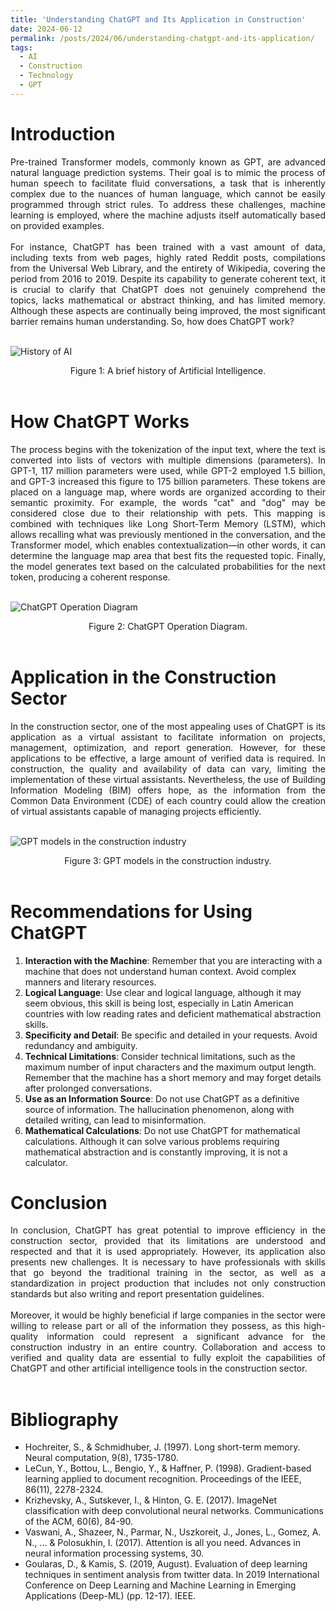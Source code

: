 ```yaml
---
title: 'Understanding ChatGPT and Its Application in Construction'
date: 2024-06-12
permalink: /posts/2024/06/understanding-chatgpt-and-its-application/
tags:
  - AI
  - Construction
  - Technology
  - GPT
---
```


**Introduction**
======
<div style="text-align: justify;">
Pre-trained Transformer models, commonly known as GPT, are advanced natural language prediction systems. Their goal is to mimic the process of human speech to facilitate fluid conversations, a task that is inherently complex due to the nuances of human language, which cannot be easily programmed through strict rules. To address these challenges, machine learning is employed, where the machine adjusts itself automatically based on provided examples.
<br><br>
For instance, ChatGPT has been trained with a vast amount of data, including texts from web pages, highly rated Reddit posts, compilations from the Universal Web Library, and the entirety of Wikipedia, covering the period from 2016 to 2019. Despite its capability to generate coherent text, it is crucial to clarify that ChatGPT does not genuinely comprehend the topics, lacks mathematical or abstract thinking, and has limited memory. Although these aspects are continually being improved, the most significant barrier remains human understanding. So, how does ChatGPT work?
<br><br>
</div>

![History of AI](/images/Post/post-1/01.png)

<div style="text-align: center;">
Figure 1: A brief history of Artificial Intelligence.
<br><br>
</div>

**How ChatGPT Works**
======
<div style="text-align: justify;">
The process begins with the tokenization of the input text, where the text is converted into lists of vectors with multiple dimensions (parameters). In GPT-1, 117 million parameters were used, while GPT-2 employed 1.5 billion, and GPT-3 increased this figure to 175 billion parameters. These tokens are placed on a language map, where words are organized according to their semantic proximity. For example, the words "cat" and "dog" may be considered close due to their relationship with pets. This mapping is combined with techniques like Long Short-Term Memory (LSTM), which allows recalling what was previously mentioned in the conversation, and the Transformer model, which enables contextualization—in other words, it can determine the language map area that best fits the requested topic. Finally, the model generates text based on the calculated probabilities for the next token, producing a coherent response.
<br><br>
</div>

![ChatGPT Operation Diagram](/images/Post/post-1/02.png)

<div style="text-align: center;">
Figure 2: ChatGPT Operation Diagram.
<br><br>
</div>

**Application in the Construction Sector**
======
<div style="text-align: justify;">
In the construction sector, one of the most appealing uses of ChatGPT is its application as a virtual assistant to facilitate information on projects, management, optimization, and report generation. However, for these applications to be effective, a large amount of verified data is required. In construction, the quality and availability of data can vary, limiting the implementation of these virtual assistants. Nevertheless, the use of Building Information Modeling (BIM) offers hope, as the information from the Common Data Environment (CDE) of each country could allow the creation of virtual assistants capable of managing projects efficiently.
<br><br>
</div>

![GPT models in the construction industry](/images/Post/post-1/03.png)

<div style="text-align: center;">
Figure 3: GPT models in the construction industry.
<br><br>
</div>

**Recommendations for Using ChatGPT**
======
1. **Interaction with the Machine**: Remember that you are interacting with a machine that does not understand human context. Avoid complex manners and literary resources.
2. **Logical Language**: Use clear and logical language, although it may seem obvious, this skill is being lost, especially in Latin American countries with low reading rates and deficient mathematical abstraction skills.
3. **Specificity and Detail**: Be specific and detailed in your requests. Avoid redundancy and ambiguity.
4. **Technical Limitations**: Consider technical limitations, such as the maximum number of input characters and the maximum output length. Remember that the machine has a short memory and may forget details after prolonged conversations.
5. **Use as an Information Source**: Do not use ChatGPT as a definitive source of information. The hallucination phenomenon, along with detailed writing, can lead to misinformation.
6. **Mathematical Calculations**: Do not use ChatGPT for mathematical calculations. Although it can solve various problems requiring mathematical abstraction and is constantly improving, it is not a calculator.

**Conclusion**
======
<div style="text-align: justify;">
In conclusion, ChatGPT has great potential to improve efficiency in the construction sector, provided that its limitations are understood and respected and that it is used appropriately. However, its application also presents new challenges. It is necessary to have professionals with skills that go beyond the traditional training in the sector, as well as a standardization in project production that includes not only construction standards but also writing and report presentation guidelines.
<br><br>
Moreover, it would be highly beneficial if large companies in the sector were willing to release part or all of the information they possess, as this high-quality information could represent a significant advance for the construction industry in an entire country. Collaboration and access to verified and quality data are essential to fully exploit the capabilities of ChatGPT and other artificial intelligence tools in the construction sector.
<br><br>
</div>

**Bibliography**
======
- Hochreiter, S., & Schmidhuber, J. (1997). Long short-term memory. Neural computation, 9(8), 1735-1780.
- LeCun, Y., Bottou, L., Bengio, Y., & Haffner, P. (1998). Gradient-based learning applied to document recognition. Proceedings of the IEEE, 86(11), 2278-2324.
- Krizhevsky, A., Sutskever, I., & Hinton, G. E. (2017). ImageNet classification with deep convolutional neural networks. Communications of the ACM, 60(6), 84-90.
- Vaswani, A., Shazeer, N., Parmar, N., Uszkoreit, J., Jones, L., Gomez, A. N., ... & Polosukhin, I. (2017). Attention is all you need. Advances in neural information processing systems, 30.
- Goularas, D., & Kamis, S. (2019, August). Evaluation of deep learning techniques in sentiment analysis from twitter data. In 2019 International Conference on Deep Learning and Machine Learning in Emerging Applications (Deep-ML) (pp. 12-17). IEEE.

